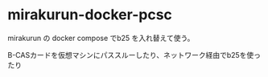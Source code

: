 # mirakurun-docker-pcsc

mirakurun の docker compose でb25 を入れ替えて使う。


B-CASカードを仮想マシンにパススルーしたり、ネットワーク経由でb25を使ったり
